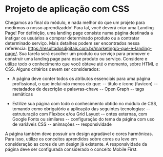 # Projeto de aplicação com CSS

Chegamos ao final do módulo, e nada melhor do que um projeto para medirmos o nosso aprendizaddo!
Para tal, você deverá criar uma Landing Page!
Por definição, uma landing page consiste numa página destinada a instigar os usuários a comprar
determinado produto ou a contratar determinado serviço. Mais detalhes podem ser encontrados nessa
referência: https://resultadosdigitais.com.br/marketing/o-que-e-landing-page/.
Sua tarefa será escolher um produto ou serviço para promover e construir uma landing page para esse
produto ou serviço.
Considere e utilize todo o conhecimento que você obteve até o momento, sobre HTML e CSS.
Alguns critérios devem ser considerados:
- A página deve conter todos os atributos essenciais para uma página profissional, o que inclui não
menos do que:
-- título e ícone (favicon)
-- metadados de descrição e palavras-chave
-- Open Graph
-- tags semâticas

- Estilize sua página com todo o conhecimento obtido no módulo de CSS, tomando como obrigatório
a aplicação das seguintes tecnologias:
-- estruturação com Flexbox e/ou Grid Layuot
-- ontes externas, com Google Fonts ou similares
-- configuração do tema da página com uso de variáveis CSS
-- animações
-- responsividade

A página também deve possuir um design agradável e cores harmônicas. Para isso, utilize os conceitos
aprendidos sobre cores ou leve em consideração as cores de um design já existente.
A responsividade da página deve ser configurada considerado o conceito Mobile First.
